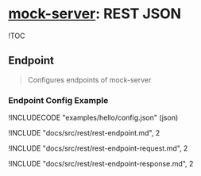 # [mock-server](../README.md): REST JSON

!TOC

## Endpoint

> Configures endpoints of mock-server

### Endpoint Config Example

!INCLUDECODE "examples/hello/config.json" (json)

!INCLUDE "docs/src/rest/rest-endpoint.md", 2

!INCLUDE "docs/src/rest/rest-endpoint-request.md", 2

!INCLUDE "docs/src/rest/rest-endpoint-response.md", 2
